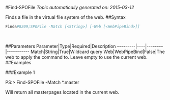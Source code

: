 #Find&#8209;SPOFile
*Topic automatically generated on: 2015-03-12*

Finds a file in the virtual file system of the web.
##Syntax
```powershell
Find&#8209;SPOFile -Match [<String>] [-Web [<WebPipeBind>]]
```
&nbsp;

##Parameters
Parameter|Type|Required|Description
---------|----|--------|-----------
Match|String|True|Wildcard query
Web|WebPipeBind|False|The web to apply the command to. Leave empty to use the current web.
##Examples

###Example 1
    
PS:> Find-SPOFile -Match *.master

Will return all masterpages located in the current web.
